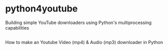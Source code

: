 # python4youtube

Building simple YouTube downloaders using Python's multiprocessing capabilities      

## 

How to make an Youtube Video (mp4) & Audio (mp3) downloader in Python       


